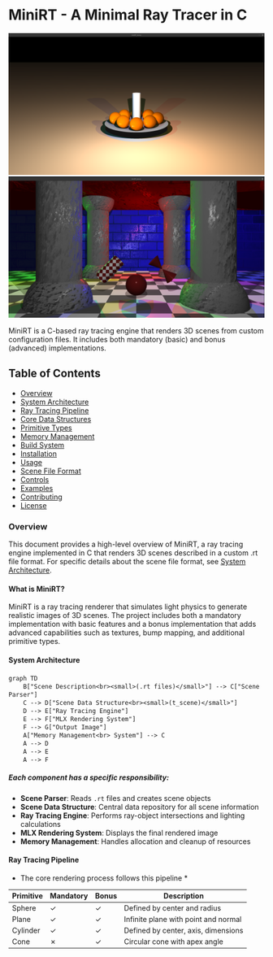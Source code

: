 # MiniRT - A Minimal Ray Tracer in C

![MiniRT Banner](https://github.com/helgh/MiniRT_1337/blob/master/Screenshot%20from%202025-05-17%2018-29-59.png)
![MiniRT Banner](https://github.com/helgh/MiniRT_1337/blob/master/Screenshot%20from%202025-05-17%2018-35-26.png)

MiniRT is a C-based ray tracing engine that renders 3D scenes from custom configuration files. It includes both mandatory (basic) and bonus (advanced) implementations.

## Table of Contents
- [Overview](#Overview)
- [System Architecture](#system-architecture)
- [Ray Tracing Pipeline](#ray-tracing-pipeline)
- [Core Data Structures](#core-data-structures)
- [Primitive Types](#primitive-types)
- [Memory Management](#memory-management)
- [Build System](#build-system)
- [Installation](#installation)
- [Usage](#usage)
- [Scene File Format](#scene-file-format)
- [Controls](#controls)
- [Examples](#examples)
- [Contributing](#contributing)
- [License](#license)

### Overview
This document provides a high-level overview of MiniRT, a ray tracing engine implemented in C that renders 3D scenes described in a custom .rt file format. For specific details about the scene file format, see [System Architecture](#system-architecture).

#### What is MiniRT?
MiniRT is a ray tracing renderer that simulates light physics to generate realistic images of 3D scenes. The project includes both a mandatory implementation with basic features and a bonus implementation that adds advanced capabilities such as textures, bump mapping, and additional primitive types.

#### System Architecture

```mermaid
graph TD
    B["Scene Description<br><small>(.rt files)</small>"] --> C["Scene Parser"]
    C --> D["Scene Data Structure<br><small>(t_scene)</small>"]
    D --> E["Ray Tracing Engine"]
    E --> F["MLX Rendering System"]
    F --> G["Output Image"]
    A["Memory Management<br> System"] --> C
    A --> D
    A --> E
    A --> F
```

##### Each component has a specific responsibility:
- **Scene Parser**: Reads `.rt` files and creates scene objects
- **Scene Data Structure**: Central data repository for all scene information  
- **Ray Tracing Engine**: Performs ray-object intersections and lighting calculations
- **MLX Rendering System**: Displays the final rendered image
- **Memory Management**: Handles allocation and cleanup of resources

#### Ray Tracing Pipeline
* The core rendering process follows this pipeline *

| Primitive  | Mandatory | Bonus | Description                          |
|------------|-----------|-------|--------------------------------------|
| Sphere     | ✓         | ✓     | Defined by center and radius         |
| Plane      | ✓         | ✓     | Infinite plane with point and normal |
| Cylinder   | ✓         | ✓     | Defined by center, axis, dimensions  |
| Cone       | ✗         | ✓     | Circular cone with apex angle        |
